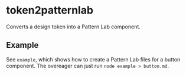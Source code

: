 # token2patternlab

Converts a design token into a Pattern Lab component. 

## Example

See `example`, which shows how to create a Pattern Lab files for a button component. The overeager can just run `node example > button.md`.
